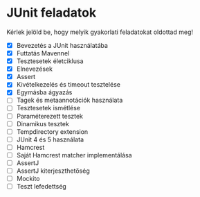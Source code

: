 # JUnit feladatok

Kérlek jelöld be, hogy melyik gyakorlati feladatokat oldottad meg!

* [X] Bevezetés a JUnit használatába
* [X] Futtatás Mavennel
* [X] Tesztesetek életciklusa
* [X] Elnevezések
* [X] Assert
* [X] Kivételkezelés és timeout tesztelése
* [X] Egymásba ágyazás
* [ ] Tagek és metaannotációk használata
* [ ] Tesztesetek ismétlése
* [ ] Paraméterezett tesztek
* [ ] Dinamikus tesztek
* [ ] Tempdirectory extension
* [ ] JUnit 4 és 5 használata
* [ ] Hamcrest
* [ ] Saját Hamcrest matcher implementálása
* [ ] AssertJ
* [ ] AssertJ kiterjeszthetőség
* [ ] Mockito
* [ ] Teszt lefedettség
